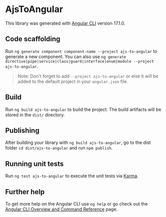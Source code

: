# AjsToAngular

This library was generated with [Angular CLI](https://github.com/angular/angular-cli) version 17.1.0.

## Code scaffolding

Run `ng generate component component-name --project ajs-to-angular` to generate a new component. You can also use `ng generate directive|pipe|service|class|guard|interface|enum|module --project ajs-to-angular`.
> Note: Don't forget to add `--project ajs-to-angular` or else it will be added to the default project in your `angular.json` file. 

## Build

Run `ng build ajs-to-angular` to build the project. The build artifacts will be stored in the `dist/` directory.

## Publishing

After building your library with `ng build ajs-to-angular`, go to the dist folder `cd dist/ajs-to-angular` and run `npm publish`.

## Running unit tests

Run `ng test ajs-to-angular` to execute the unit tests via [Karma](https://karma-runner.github.io).

## Further help

To get more help on the Angular CLI use `ng help` or go check out the [Angular CLI Overview and Command Reference](https://angular.io/cli) page.
